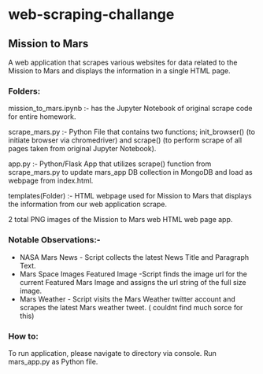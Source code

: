 # web-scraping-challange

## Mission to Mars

A web application that scrapes various websites for data related to the Mission to Mars and displays the information in a single HTML page.

### Folders:
mission_to_mars.ipynb :-  has the Jupyter Notebook of original scrape code for entire homework.

scrape_mars.py :-  Python File that contains two functions; init_browser() (to initiate browser via chromedriver) and scrape() (to perform scrape of all pages taken from original Jupyter Notebook).

app.py :- Python/Flask App that utilizes scrape() function from scrape_mars.py to update mars_app DB collection in MongoDB and load as webpage from index.html.

templates(Folder) :-  HTML webpage used for Mission to Mars that displays the information from our web application scrape.

2 total PNG images of the Mission to Mars web HTML web page app.

### Notable Observations:- 

* NASA Mars News - Script collects the latest News Title and Paragraph Text.
* Mars Space Images Featured Image -Script finds the image url for the current Featured Mars Image and assigns the url string of the full size image.
* Mars Weather - Script visits the Mars Weather twitter account and scrapes the latest Mars weather tweet. ( couldnt find much sorce for this)

### How to:
To run application, please navigate to directory via console. Run mars_app.py as Python file.
